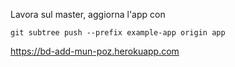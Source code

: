 
Lavora sul master, aggiorna l'app con

`git subtree push --prefix example-app origin app`

https://bd-add-mun-poz.herokuapp.com

